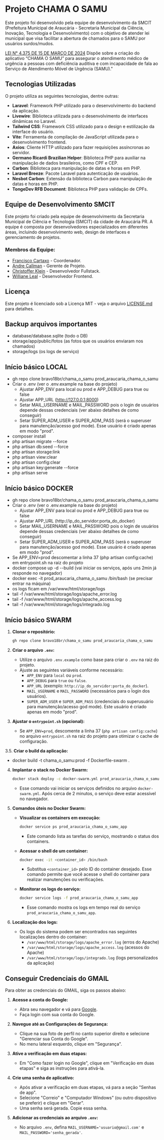 # Projeto CHAMA O SAMU

Este projeto foi desenvolvido pela equipe de desenvolvimento da SMCIT (Prefeitura Municipal de Araucária - Secretaria Municipal da Ciência, Inovação, Tecnologia e Desenvolvimento) com o objetivo de atender lei municipal que visa facilitar a abertura de chamados para o SAMU por usuários surdos/mudos.

[LEI N° 4.375 DE 15 DE MARÇO DE 2024](https://sapl.araucaria.pr.leg.br/norma/1833)
Dispõe sobre a criação do aplicativo “CHAMA O SAMU” para assegurar o atendimento médico de urgência a pessoas com deficiência auditiva e com incapacidade de fala ao Serviço de Atendimento Móvel de Urgência (SAMU)."

## Tecnologias Utilizadas

O projeto utiliza as seguintes tecnologias, dentre outras:

- **Laravel**: Framework PHP utilizado para o desenvolvimento do backend da aplicação.
- **Livewire**: Biblioteca utilizada para o desenvolvimento de interfaces dinâmicas no Laravel.
- **Tailwind CSS**: Framework CSS utilizado para o design e estilização da interface do usuário.
- **Vite**: Ferramenta de compilação de JavaScript utilizada para o desenvolvimento frontend.
- **Axios**: Cliente HTTP utilizado para fazer requisições assíncronas ao servidor.
- **Germano Ricardi Brazilian Helper**: Biblioteca PHP para auxiliar na manipulação de dados brasileiros, como CPF e CEP.
- **Carbon**: Biblioteca para manipulação de datas e horas em PHP.
- **Laravel Breeze**: Pacote Laravel para autenticação de usuários.
- **Nesbot Carbon**: Extensão da biblioteca Carbon para manipulação de datas e horas em PHP.
- **TongeDev RFB Document**: Biblioteca PHP para validação de CPFs.

## Equipe de Desenvolvimento SMCIT

Este projeto foi criado pela equipe de desenvolvimento da Secretaria Municipal de Ciência e Tecnologia (SMCIT) da cidade de Araucária PR.
A equipe é composta por desenvolvedores especializados em diferentes áreas, incluindo desenvolvimento web, design de interfaces e gerenciamento de projetos.

### Membros da Equipe:

- [Francisco Cartaxo](https://github.com/chicocartaxo) - Coordenador.
- [Andre Callman](https://github.com/andrecallman) - Gerente de Projeto.
- [Christoffer Klein](https://github.com/bravo18br) - Desenvolvedor Fullstack.
- [Williane Leal](https://github.com/willianeleal) - Desenvolvedor Frontend.

## Licença

Este projeto é licenciado sob a Licença MIT - veja o arquivo [LICENSE.md](LICENSE.md) para detalhes.

## Backup arquivos importantes
- database/database.sqlite (todo o DB)
- storage/app/public/fotos (as fotos que os usuários enviaram nos chamados)
- storage/logs (os logs de serviço)

## Início básico LOCAL
- gh repo clone bravo18br/chama_o_samu prod_araucaria_chama_o_samu
- Criar o .env (ver o .env.example na base do projeto)
    - Ajustar APP_ENV para local ou prod e APP_DEBUG para true ou false
    - Ajustar APP_URL (http://127.0.0.1:8000)
    - Setar MAIL_USERNAME e MAIL_PASSWORD pois o login de usuários depende dessas credenciais (ver abaixo detalhes de como conseguir)
    - Setar SUPER_ADM_USER e SUPER_ADM_PASS (será o superuser para manutenção/acesso god mode). Esse usuário é criado apenas em modo "prod".
- composer install
- php artisan migrate --force
- php artisan db:seed --force
- php artisan storage:link
- php artisan view:clear
- php artisan config:clear
- php artisan key:generate --force
- php artisan serve

## Início básico DOCKER
- gh repo clone bravo18br/chama_o_samu prod_araucaria_chama_o_samu
- Criar o .env (ver o .env.example na base do projeto)
    - Ajustar APP_ENV para local ou prod e APP_DEBUG para true ou false
    - Ajustar APP_URL (http://ip_do_servidor:porta_do_docker)
    - Setar MAIL_USERNAME e MAIL_PASSWORD pois o login de usuários depende dessas credenciais (ver abaixo detalhes de como conseguir)
    - Setar SUPER_ADM_USER e SUPER_ADM_PASS (será o superuser para manutenção/acesso god mode). Esse usuário é criado apenas em modo "prod".
- Se APP_ENV=prod descomentar a linha 37 (php artisan config:cache) em entrypoint.sh na raiz do projeto
- docker compose up -d --build (vai iniciar os serviços, após uns 2min já responde no navegador)
- docker exec -it prod_araucaria_chama_o_samu /bin/bash (se precisar entrar na máquina)
- os logs ficam em /var/www/html/storage/logs
- tail -f /var/www/html/storage/logs/apache_error.log
- tail -f /var/www/html/storage/logs/apache_access.log
- tail -f /var/www/html/storage/logs/integrado.log

## Início básico SWARM
1. **Clonar o repositório:**

   ```bash
   gh repo clone bravo18br/chama_o_samu prod_araucaria_chama_o_samu
   ```

2. **Criar o arquivo `.env`:**

   - Utilize o arquivo `.env.example` como base para criar o `.env` na raiz do projeto.
   - Ajuste as seguintes variáveis conforme necessário:
     - `APP_ENV` para `local` ou `prod`.
     - `APP_DEBUG` para `true` ou `false`.
     - `APP_URL` (exemplo: `http://ip_do_servidor:porta_do_docker`).
     - `MAIL_USERNAME` e `MAIL_PASSWORD` (necessários para o login dos usuários).
     - `SUPER_ADM_USER` e `SUPER_ADM_PASS` (credenciais do superusuário para manutenção/acesso god mode). Este usuário é criado apenas em modo "prod".

3. **Ajustar o `entrypoint.sh` (opcional):**

   - Se `APP_ENV=prod`, descomente a linha 37 (`php artisan config:cache`) no arquivo `entrypoint.sh` na raiz do projeto para otimizar o cache de configuração.

3.5. **Criar o build da aplicação:**   
   - docker build -t chama_o_samu:prod -f Dockerfile-swarm .

4. **Implantar o stack no Docker Swarm:**

   ```bash
   docker stack deploy -c docker-swarm.yml prod_araucaria_chama_o_samu
   ```

   - Esse comando vai iniciar os serviços definidos no arquivo `docker-swarm.yml`. Após cerca de 2 minutos, o serviço deve estar acessível no navegador.

5. **Comandos úteis no Docker Swarm:**

   - **Visualizar os containers em execução:**
     ```bash
     docker service ps prod_araucaria_chama_o_samu_app
     ```
     - Este comando lista as tarefas do serviço, mostrando o status dos containers.

   - **Acessar o shell de um container:**
     ```bash
     docker exec -it <container_id> /bin/bash
     ```
     - Substitua `<container_id>` pelo ID do container desejado. Esse comando permite que você acesse o shell do container para realizar manutenções ou verificações.

   - **Monitorar os logs do serviço:**
     ```bash
     docker service logs -f prod_araucaria_chama_o_samu_app
     ```
     - Esse comando mostra os logs em tempo real do serviço `prod_araucaria_chama_o_samu_app`.

6. **Localização dos logs:**

   - Os logs do sistema podem ser encontrados nas seguintes localizações dentro do container:
     - `/var/www/html/storage/logs/apache_error.log` (erros do Apache)
     - `/var/www/html/storage/logs/apache_access.log` (acessos do Apache)
     - `/var/www/html/storage/logs/integrado.log` (logs personalizados da aplicação)

## Conseguir Credenciais do GMAIL

Para obter as credenciais do GMAIL, siga os passos abaixo:

1. **Acesse a conta do Google:**
   - Abra seu navegador e vá para [Google](https://accounts.google.com).
   - Faça login com sua conta do Google.

2. **Navegue até as Configurações de Segurança:**
   - Clique na sua foto de perfil no canto superior direito e selecione "Gerenciar sua Conta do Google".
   - No menu lateral esquerdo, clique em "Segurança".

3. **Ative a verificação em duas etapas:**
   - Em "Como fazer login no Google", clique em "Verificação em duas etapas" e siga as instruções para ativá-la.

4. **Crie uma senha de aplicativo:**
   - Após ativar a verificação em duas etapas, vá para a seção "Senhas de app".
   - Selecione "Correio" e "Computador Windows" (ou outro dispositivo se preferir) e clique em "Gerar".
   - Uma senha será gerada. Copie essa senha.

5. **Adicionar as credenciais ao arquivo `.env`:**
   - No arquivo `.env`, defina `MAIL_USERNAME='usuario@gmail.com'` e `MAIL_PASSWORD='senha_gerada'`.
